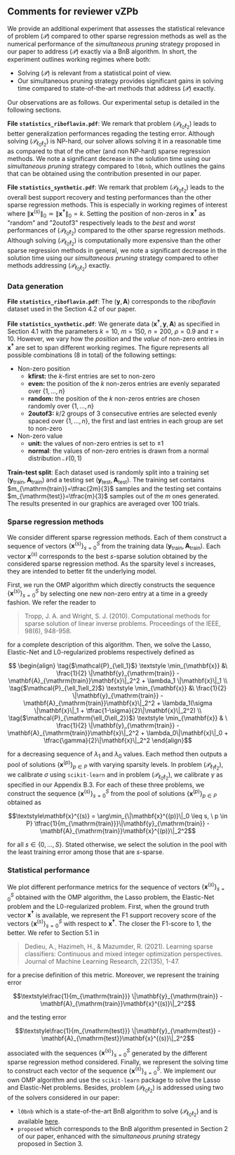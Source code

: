 Comments for reviewer vZPb
--------------------------

We provide an additional experiment that assesses the statistical relevance of problem $(\mathcal{P})$ compared to other sparse regression methods as well as the numerical performance of the *simultaneous pruning* strategy proposed in our paper to address $(\mathcal{P})$ exactly via a BnB algorithm.
In short, the experiment outlines working regimes where both:

- Solving $(\mathcal{P})$ is relevant from a statistical point of view.
- Our simultaneous pruning strategy provides significant gains in solving time compared to state-of-the-art methods that address $(\mathcal{P})$ exactly.

Our observations are as follows.
Our experimental setup is detailed in the following sections.

**File `statistics_riboflavin.pdf`**:
We remark that problem $(\mathcal{P}_{\ell_0\ell_2})$ leads to better generalization performances regading the testing error.
Although solving $(\mathcal{P}_{\ell_0\ell_2})$ is NP-hard, our solver allows solving it in a reasonable time as compared to that of the other (and non NP-hard) sparse regression methods.
We note a significant decrease in the solution time using our *simultaneous pruning* strategy compared to `l0bnb`, which outlines the gains that can be obtained using the contribution presented in our paper.

**File `statistics_synthetic.pdf`**:
We remark that problem $(\mathcal{P}_{\ell_0\ell_2})$ leads to the overall best support recovery and testing performances than the other sparse regression methods.
This is especially in working regimes of interest where $\|\mathbf{x}^{(s)}\|_0 \simeq \|\mathbf{x^{\dagger}}\|_0 = k$.
Setting the position of non-zeros in $\mathbf{x^{\dagger}}$ as "random" and "2outof3" respectively leads to the *best* and *worst* performances of $(\mathcal{P}_{\ell_0\ell_2})$ compared to the other sparse regression methods.
Although solving $(\mathcal{P}_{\ell_0\ell_2})$ is computationally more expensive than the other sparse regression methods in general, we note a significant decrease in the solution time using our *simultaneous pruning* strategy compared to other methods addressing $(\mathcal{P}_{\ell_0\ell_2})$ exactly.

### Data generation

**File `statistics_riboflavin.pdf`**: 
The $(\mathbf{y},\mathbf{A})$ corresponds to the *riboflavin* dataset used in the Section 4.2 of our paper.

**File `statistics_synthetic.pdf`**: 
We generate data $(\mathbf{x^{\dagger}},\mathbf{y},\mathbf{A})$ as specified in Section 4.1 with the parameters $k=10$, $m=150$, $n=200$, $\rho=0.9$ and $\tau=10$.
However, we vary how the *position* and the *value* of non-zero entries in $\mathbf{x^{\dagger}}$ are set to span different working regimes.
The figure represents all possible combinations (8 in total) of the following settings:
- Non-zero position
  - **kfirst:** the $k$-first entries are set to non-zero 
  - **even:** the position of the $k$ non-zeros entries are evenly separated over $\{1,\dots,n\}$
  - **random:** the position of the $k$ non-zeros entries are chosen randomly over $\{1,\dots,n\}$
  - **2outof3:** $k/2$ groups of $3$ consecutive entries are selected evenly spaced over $\{1,\dots,n\}$, the first and last entries in each group are set to non-zero
- Non-zero value
  - **unit:** the values of non-zero entries is set to $\pm1$
  - **normal**: the values of non-zero entries is drawn from a normal distribution $\mathcal{N}(0,1)$

**Train-test split**:
Each dataset used is randomly split into a training set $(\mathbf{y}_{\mathrm{train}},\mathbf{A}_{\mathrm{train}})$ and a testing set $(\mathbf{y}_{\mathrm{test}},\mathbf{A}_{\mathrm{test}})$.
The training set contains $m_{\mathrm{train}}=\tfrac{2m}{3}$ samples and the testing set contains $m_{\mathrm{test}}=\tfrac{m}{3}$ samples out of the $m$ ones generated.
The results presented in our graphics are averaged over $100$ trials.

### Sparse regression methods

We consider different sparse regression methods.
Each of them construct a sequence of vectors $\{\mathbf{x}^{(s)}\}_{s=0}^{S}$ from the training data $(\mathbf{y}_{\mathrm{train}},\mathbf{A}_{\mathrm{train}})$.
Each vector $\mathbf{x}^{(s)}$ corresponds to the best $s$-sparse solution obtained by the considered sparse regression method.
As the sparsity level $s$ increases, they are intended to better fit the underlying model.

First, we run the OMP algorithm which directly constructs the sequence $\{\mathbf{x}^{(s)}\}_{s=0}^{S}$ by selecting one new non-zero entry at a time in a greedy fashion.
We refer the reader to 

> Tropp, J. A. and Wright, S. J. (2010). Computational methods for sparse solution of linear inverse problems. Proceedings of the IEEE, 98(6), 948-958.

for a complete description of this algorithm.
Then, we solve the Lasso, Elastic-Net and L0-regularized problems respectively defined as

$$
\begin{align}
    \tag{$\mathcal{P}_{\ell_1}$}
    \textstyle \min_{\mathbf{x}} &\ \frac{1}{2} \|\mathbf{y}_{\mathrm{train}} - \mathbf{A}_{\mathrm{train}}\mathbf{x}\|_2^2 + \lambda_1 \|\mathbf{x}\|_1 \\
    \tag{$\mathcal{P}_{\ell_1\ell_2}$}
    \textstyle \min_{\mathbf{x}} &\ \frac{1}{2} \|\mathbf{y}_{\mathrm{train}} - \mathbf{A}_{\mathrm{train}}\mathbf{x}\|_2^2 + \lambda_1(\sigma \|\mathbf{x}\|_1 + \tfrac{1-\sigma}{2}\|\mathbf{x}\|_2^2) \\
    \tag{$\mathcal{P}_{\mathrm{\ell_0\ell_2}}$}
    \textstyle \min_{\mathbf{x}} & \ \frac{1}{2} \|\mathbf{y}_{\mathrm{train}} - \mathbf{A}_{\mathrm{train}}\mathbf{x}\|_2^2 + \lambda_0\|\mathbf{x}\|_0 + \tfrac{\gamma}{2}\|\mathbf{x}\|_2^2
\end{align}$$

for a decreasing sequence of $\lambda_1$ and $\lambda_0$ values.
Each method then outputs a pool of solutions $\{\mathbf{x}^{(p)}\}_{p \in P}$ with varying sparsity levels.
In problem $(\mathcal{P}_{\ell_1\ell_2})$, we calibrate $\sigma$ using `scikit-learn` and in problem $(\mathcal{P}_{\ell_0\ell_2})$, we calibrate $\gamma$ as specified in our Appendix B.3.
For each of these three problems, we construct the sequence $\{\mathbf{x}^{(s)}\}_{s=0}^{S}$ from the pool of solutions $\{\mathbf{x}^{(p)}\}_{p \in P}$ obtained as 

$$\textstyle\mathbf{x}^{(s)} = \arg\min_{\|\mathbf{x}^{(p)}\|_0 \leq s, \ p \in P} \tfrac{1}{m_{\mathrm{train}}}\|\mathbf{y}_{\mathrm{train}} - \mathbf{A}_{\mathrm{train}}\mathbf{x}^{(p)}\|_2^2$$

for all $s \in \{0,\ldots,S\}$.
Stated otherwise, we select the solution in the pool with the least training error among those that are $s$-sparse.

### Statistical performance

We plot different performance metrics for the sequence of vectors $\{\mathbf{x}^{(s)}\}_{s=0}^{S}$ obtained with the OMP algorithm, the Lasso problem, the Elastic-Net problem and the L0-regularized problem.
First, when the ground truth vector $\mathbf{x^{\dagger}}$ is available, we represent the F1 support recovery score of the vectors $\{\mathbf{x}^{(s)}\}_{s=0}^{S}$ with respect to $\mathbf{x^{\dagger}}$.
The closer the F1-score to $1$, the better.
We refer to Section 5.1 in 

> Dedieu, A., Hazimeh, H., & Mazumder, R. (2021). Learning sparse classifiers: Continuous and mixed integer optimization perspectives. Journal of Machine Learning Research, 22(135), 1-47.

for a precise definition of this metric.
Moreover, we represent the training error

$$\textstyle\frac{1}{m_{\mathrm{train}}} \|\mathbf{y}_{\mathrm{train}} - \mathbf{A}_{\mathrm{train}}\mathbf{x}^{(s)}\|_2^2$$

and the testing error

$$\textstyle\frac{1}{m_{\mathrm{test}}} \|\mathbf{y}_{\mathrm{test}} - \mathbf{A}_{\mathrm{test}}\mathbf{x}^{(s)}\|_2^2$$

associated with the sequences $\{\mathbf{x}^{(s)}\}_{s=0}^{S}$ generated by the different sparse regression method considered.
Finally, we represent the solving time to construct each vector of the sequence $\{\mathbf{x}^{(s)}\}_{s=0}^{S}$.
We implement our own OMP algorithm and use the `scikit-learn` package to solve the Lasso and Elastic-Net problems.
Besides, problem $(\mathcal{P}_{\ell_0\ell_2})$ is addressed using two of the solvers considered in our paper:
- `l0bnb` which is a state-of-the-art BnB algorithm to solve $(\mathcal{P}_{\ell_0\ell_2})$ and is available [here](https://github.com/alisaab/l0bnb).
- `proposed` which corresponds to the BnB algorithm presented in Section 2 of our paper, enhanced with the *simultaneous pruning* strategy proposed in Section 3.

